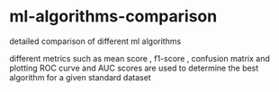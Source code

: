 # ml-algorithms-comparison
detailed comparison of different ml algorithms 

different metrics such as mean score , f1-score , confusion matrix and plotting ROC curve and AUC scores are used to determine the best algorithm for a given standard dataset
